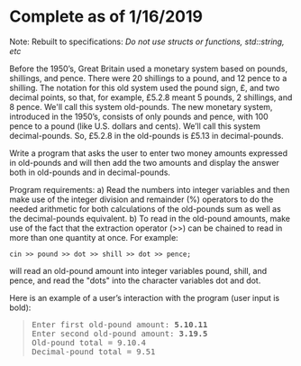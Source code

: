 Complete as of 1/16/2019
===

Note: Rebuilt to specifications: _Do not use structs or functions, std::string, etc_

Before the 1950’s, Great Britain used a monetary system based on pounds, shillings, and pence. There were 20 shillings to a pound, and 12 pence to a shilling. The notation for this old system used the pound sign, £, and two decimal points, so that, for example, £5.2.8 meant 5 pounds, 2 shillings, and 8 pence. We'll call this system old-pounds. The new monetary system, introduced in the 1950’s, consists of only pounds and pence, with 100 pence to a pound (like U.S. dollars and cents). We’ll call this system decimal-pounds. So, £5.2.8 in the old-pounds is £5.13 in decimal-pounds. 

Write a program that asks the user to enter two money amounts expressed in old-pounds and will then add the two amounts and display the answer both in old-pounds and in decimal-pounds. 

Program requirements: 
a)	Read the numbers into integer variables and then make use of the integer division and remainder (%) operators to do the needed arithmetic for both calculations of the old-pounds sum as well as the decimal-pounds equivalent.
b)	To read in the old-pound amounts, make use of the fact that the extraction operator (>>) can be chained to read in more than one quantity at once. For example:

`cin >> pound >> dot >> shill >> dot >> pence;`

will read an old-pound amount into integer variables pound, shill, and pence, and read the "dots" into the character variables dot and dot. 

Here is an example of a user’s interaction with the program (user input is bold):

><pre>Enter first old-pound amount: <b>5.10.11</b>
>Enter second old-pound amount: <b>3.19.5</b>
>Old-pound total = 9.10.4
>Decimal-pound total = 9.51</pre>
